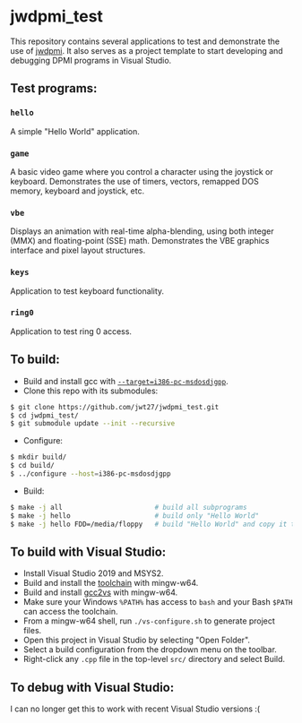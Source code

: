 # jwdpmi_test
This repository contains several applications to test and demonstrate the use
of [jwdpmi](https://github.com/jwt27/libjwdpmi).  It also serves as a project
template to start developing and debugging DPMI programs in Visual Studio.

## Test programs:
### `hello`
A simple "Hello World" application.

### `game`
A basic video game where you control a character using the joystick or
keyboard.  Demonstrates the use of timers, vectors, remapped DOS memory,
keyboard and joystick, etc.

### `vbe`
Displays an animation with real-time alpha-blending, using both integer (MMX)
and floating-point (SSE) math.  Demonstrates the VBE graphics interface and
pixel layout structures.

### `keys`
Application to test keyboard functionality.

### `ring0`
Application to test ring 0 access.

## To build:
* Build and install gcc with [`--target=i386-pc-msdosdjgpp`](https://github.com/jwt27/build-gcc).
* Clone this repo with its submodules:
```sh
$ git clone https://github.com/jwt27/jwdpmi_test.git
$ cd jwdpmi_test/
$ git submodule update --init --recursive
```
* Configure:
```sh
$ mkdir build/
$ cd build/
$ ../configure --host=i386-pc-msdosdjgpp
```
* Build:
```sh
$ make -j all                       # build all subprograms
$ make -j hello                     # build only "Hello World"
$ make -j hello FDD=/media/floppy   # build "Hello World" and copy it to a floppy disk
```

## To build with Visual Studio:
* Install Visual Studio 2019 and MSYS2.
* Build and install the [toolchain](https://github.com/jwt27/build-gcc) with mingw-w64.
* Build and install [gcc2vs](https://github.com/jwt27/gcc2vs) with mingw-w64.
* Make sure your Windows `%PATH%` has access to `bash` and your Bash `$PATH` can access the toolchain.
* From a mingw-w64 shell, run `./vs-configure.sh` to generate project files.
* Open this project in Visual Studio by selecting "Open Folder".
* Select a build configuration from the dropdown menu on the toolbar.
* Right-click any `.cpp` file in the top-level `src/` directory and select Build.

## To debug with Visual Studio:
I can no longer get this to work with recent Visual Studio versions :(
